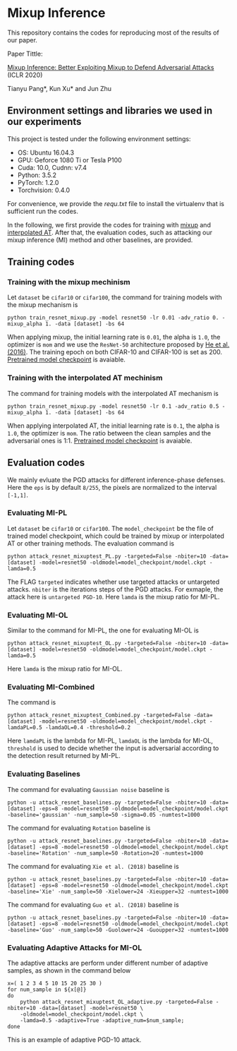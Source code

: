 # Mixup Inference

This repository contains the codes for reproducing most of the results of our paper.

Paper Tittle:

[Mixup Inference: Better Exploiting Mixup to Defend Adversarial Attacks](https://arxiv.org/pdf/1909.11515.pdf) (ICLR 2020)

Tianyu Pang*, Kun Xu* and Jun Zhu

## Environment settings and libraries we used in our experiments

This project is tested under the following environment settings:
- OS: Ubuntu 16.04.3
- GPU: Geforce 1080 Ti or Tesla P100
- Cuda: 10.0, Cudnn: v7.4
- Python: 3.5.2
- PyTorch: 1.2.0
- Torchvision: 0.4.0

For convenience, we provide the *requ.txt* file to install the virtualenv that is sufficient run the codes.

In the following, we first provide the codes for training with [mixup](https://arxiv.org/pdf/1710.09412.pdf) and [interpolated AT](https://arxiv.org/pdf/1906.06784.pdf). After that, the evaluation codes, such as attacking our mixup inference (MI) method and other baselines, are provided.

## Training codes

### Training with the mixup mechinism

Let `dataset` be `cifar10` or `cifar100`, the command for training models with the mixup mechanism is
```shell
python train_resnet_mixup.py -model resnet50 -lr 0.01 -adv_ratio 0. -mixup_alpha 1. -data [dataset] -bs 64
```
When applying mixup, the initial learning rate is `0.01`, the alpha is `1.0`, the optimizer is `mom` and we use the `ResNet-50` architecture proposed by [He et al. (2016)](https://arxiv.org/abs/1603.05027). The training epoch on both CIFAR-10 and CIFAR-100 is set as 200. [Pretrained model checkpoint](http://ml.cs.tsinghua.edu.cn/~tianyu/MixupInference/model_checkpoints/model_mixup.ckpt) is avaiable.

### Training with the interpolated AT mechinism

The command for training models with the interpolated AT mechanism is
```shell
python train_resnet_mixup.py -model resnet50 -lr 0.1 -adv_ratio 0.5 -mixup_alpha 1. -data [dataset] -bs 64
```
When applying interpolated AT, the initial learning rate is `0.1`, the alpha is `1.0`, the optimizer is `mom`. The ratio between the clean samples and the adversarial ones is 1:1. [Pretrained model checkpoint](http://ml.cs.tsinghua.edu.cn/~tianyu/MixupInference/model_checkpoints/model_IAT.ckpt) is avaiable.


## Evaluation codes

We mainly evluate the PGD attacks for different inference-phase defenses. Here the `eps` is by default `8/255`, the pixels are normalized to the interval `[-1,1]`.

### Evaluating MI-PL

Let `dataset` be `cifar10` or `cifar100`. The `model_checkpoint` be the file of trained model checkpoint, which could be trained by mixup or interpolated AT or other training methods. The evaluation command is
```shell
python attack_resnet_mixuptest_PL.py -targeted=False -nbiter=10 -data=[dataset] -model=resnet50 -oldmodel=model_checkpoint/model.ckpt -lamda=0.5
```
The FLAG `targeted` indicates whether use targeted attacks or untargeted attacks. `nbiter` is the iterations steps of the PGD attacks. For exmaple, the attack here is `untargeted PGD-10`. Here `lamda` is the mixup ratio for MI-PL.

### Evaluating MI-OL

Similar to the command for MI-PL, the one for evaluating MI-OL is
```shell
python attack_resnet_mixuptest_OL.py -targeted=False -nbiter=10 -data=[dataset] -model=resnet50 -oldmodel=model_checkpoint/model.ckpt -lamda=0.5
```
Here `lamda` is the mixup ratio for MI-OL.

### Evaluating MI-Combined

The command is
```shell
python attack_resnet_mixuptest_Combined.py -targeted=False -data=[dataset] -model=resnet50 -oldmodel=model_checkpoint/model.ckpt -lamdaPL=0.5 -lamdaOL=0.4 -threshold=0.2
```
Here `lamdaPL` is the lambda for MI-PL, `lamdaOL` is the lambda for MI-OL, `threshold` is used to decide whether the input is adversarial according to the detection result returned by MI-PL. 

### Evaluating Baselines

The command for evaluating `Gaussian noise` baseline is
```shell
python -u attack_resnet_baselines.py -targeted=False -nbiter=10 -data=[dataset] -eps=8 -model=resnet50 -oldmodel=model_checkpoint/model.ckpt -baseline='gaussian' -num_sample=50 -sigma=0.05 -numtest=1000
```

The command for evaluating `Rotation` baseline is
```shell
python -u attack_resnet_baselines.py -targeted=False -nbiter=10 -data=[dataset] -eps=8 -model=resnet50 -oldmodel=model_checkpoint/model.ckpt -baseline='Rotation' -num_sample=50 -Rotation=20 -numtest=1000
```

The command for evaluating `Xie et al. (2018)` baseline is
```shell
python -u attack_resnet_baselines.py -targeted=False -nbiter=10 -data=[dataset] -eps=8 -model=resnet50 -oldmodel=model_checkpoint/model.ckpt -baseline='Xie' -num_sample=50 -Xielower=24 -Xieupper=32 -numtest=1000
```

The command for evaluating `Guo et al. (2018)` baseline is
```shell
python -u attack_resnet_baselines.py -targeted=False -nbiter=10 -data=[dataset] -eps=8 -model=resnet50 -oldmodel=model_checkpoint/model.ckpt -baseline='Guo' -num_sample=50 -Guolower=24 -Guoupper=32 -numtest=1000
```

### Evaluating Adaptive Attacks for MI-OL

The adaptive attacks are perform under different number of adaptive samples, as shown in the command below
```shell
x=( 1 2 3 4 5 10 15 20 25 30 )
for num_sample in ${x[@]}
do
    python attack_resnet_mixuptest_OL_adaptive.py -targeted=False -nbiter=10 -data=[dataset] -model=resnet50 \
    -oldmodel=model_checkpoint/model.ckpt \
    -lamda=0.5 -adaptive=True -adaptive_num=$num_sample;
done
```
This is an example of adaptive PGD-10 attack.
